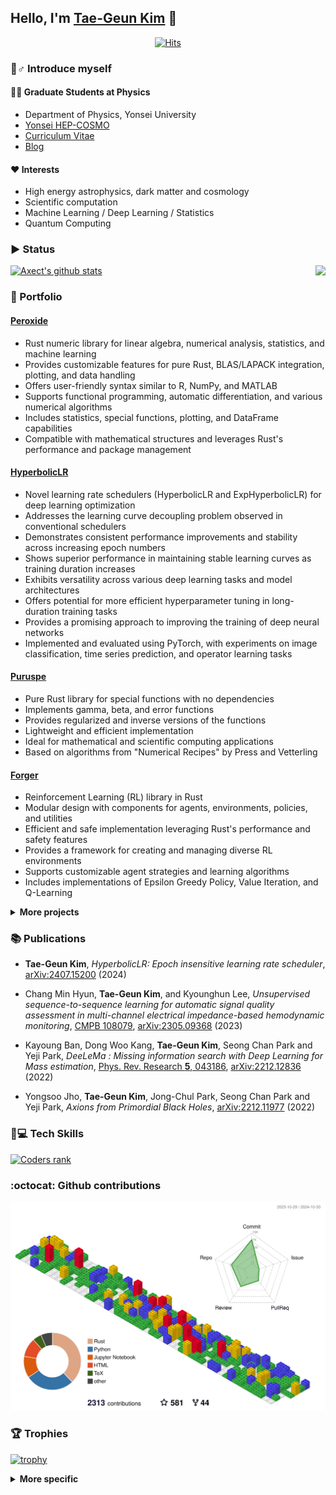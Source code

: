 ## Hello, I'm [Tae-Geun Kim](https://axect.github.io)  👋
  
<div align=center>
	
  [![Hits](https://hits.seeyoufarm.com/api/count/incr/badge.svg?url=https%3A%2F%2Fgithub.com%2FAxect&count_bg=%2379C83D&title_bg=%238D8D8D&icon=github.svg&icon_color=%23000000&title=hits&edge_flat=false)](https://hits.seeyoufarm.com)
  
</div>

### 🙋‍‍♂️ Introduce myself

#### 👨‍‍🏫 Graduate Students at Physics

* Department of Physics, Yonsei University
* [Yonsei HEP-COSMO](https://hepcosmo.yonsei.ac.kr)
* [Curriculum Vitae](https://axect.github.io/cv)
* [Blog](https://axect.github.io)

#### ❤️ Interests

* High energy astrophysics, dark matter and cosmology
* Scientific computation
* Machine Learning / Deep Learning / Statistics
* Quantum Computing

### ▶️ Status

<img align="right" src="https://github-readme-stats.vercel.app/api/wakatime?username=Axect&langs_count=5" />

[![Axect's github stats](https://github-readme-stats.vercel.app/api?username=axect&hide_rank=true)](https://github.com/anuraghazra/github-readme-stats)

### 💼 Portfolio

#### [Peroxide](https://github.com/Axect/Peroxide)

- Rust numeric library for linear algebra, numerical analysis, statistics, and machine learning
- Provides customizable features for pure Rust, BLAS/LAPACK integration, plotting, and data handling
- Offers user-friendly syntax similar to R, NumPy, and MATLAB
- Supports functional programming, automatic differentiation, and various numerical algorithms
- Includes statistics, special functions, plotting, and DataFrame capabilities
- Compatible with mathematical structures and leverages Rust's performance and package management

#### [HyperbolicLR](https://github.com/Axect/HyperbolicLR)

- Novel learning rate schedulers (HyperbolicLR and ExpHyperbolicLR) for deep learning optimization
- Addresses the learning curve decoupling problem observed in conventional schedulers
- Demonstrates consistent performance improvements and stability across increasing epoch numbers
- Shows superior performance in maintaining stable learning curves as training duration increases
- Exhibits versatility across various deep learning tasks and model architectures
- Offers potential for more efficient hyperparameter tuning in long-duration training tasks
- Provides a promising approach to improving the training of deep neural networks
- Implemented and evaluated using PyTorch, with experiments on image classification, time series prediction, and operator learning tasks

#### [Puruspe](https://github.com/Axect/Puruspe)

- Pure Rust library for special functions with no dependencies
- Implements gamma, beta, and error functions
- Provides regularized and inverse versions of the functions
- Lightweight and efficient implementation
- Ideal for mathematical and scientific computing applications
- Based on algorithms from "Numerical Recipes" by Press and Vetterling

#### [Forger](https://github.com/Axect/Forger)

- Reinforcement Learning (RL) library in Rust
- Modular design with components for agents, environments, policies, and utilities
- Efficient and safe implementation leveraging Rust's performance and safety features
- Provides a framework for creating and managing diverse RL environments
- Supports customizable agent strategies and learning algorithms
- Includes implementations of Epsilon Greedy Policy, Value Iteration, and Q-Learning

<details>
<summary>
	<b>More projects</b>
</summary>

#### [Radient](https://github.com/Axect/Radient)

- Rust library for automatic differentiation using computational graphs
- Implements forward and backward propagation for gradient computation
- Supports various mathematical operations, including exponential, logarithmic, power, and trigonometric functions
- Provides two options for gradient calculation:
  - `gradient`: Concise but relatively slower
  - `gradient_cached`: Fast but slightly more verbose
- Includes examples demonstrating basic operations with symbols, gradient calculation, and a single-layer perceptron implementation

#### [DeeLeMa](https://github.com/Yonsei-HEP-COSMO/DeeLeMa)

- Deep learning network for estimating mass and momenta in particle collisions at high-energy colliders
- Generates robust mass distributions with peaks at physical masses, even with combinatoric uncertainties and detector smearing effects
- Adaptable to different event topologies, particularly effective when corresponding kinematic symmetries are adopted
- Current version (v1.0.0) is constructed on the $t\bar{t}$-like antler event topology
- Provides clear instructions for installation, training, and monitoring using Pip or Huak (recommended)
- Encourages citation of the associated research paper if DeeLeMa benefits users' research

</details>

### 📚 Publications

- **Tae-Geun Kim**, *HyperbolicLR: Epoch insensitive learning rate scheduler*, [arXiv:2407.15200](https://arxiv.org/abs/2407.15200) (2024)

- Chang Min Hyun, **Tae-Geun Kim**, and Kyounghun Lee, *Unsupervised sequence-to-sequence learning for automatic signal quality assessment in multi-channel electrical impedance-based hemodynamic monitoring*, [CMPB 108079](https://doi.org/10.1016/j.cmpb.2024.108079), [arXiv:2305.09368](https://arxiv.org/abs/2305.09368) (2023)

- Kayoung Ban, Dong Woo Kang, **Tae-Geun Kim**, Seong Chan Park and Yeji Park, *DeeLeMa : Missing information search with Deep Learning for Mass estimation*, [Phys. Rev. Research **5**, 043186](https://journals.aps.org/prresearch/abstract/10.1103/PhysRevResearch.5.043186), [arXiv:2212.12836](https://arxiv.org/abs/2212.12836) (2022)

- Yongsoo Jho, **Tae-Geun Kim**, Jong-Chul Park, Seong Chan Park and Yeji Park, *Axions from Primordial Black Holes*, [arXiv:2212.11977](https://arxiv.org/abs/2212.11977) (2022)

### 👨‍‍💻 Tech Skills

[![Coders rank](https://cr-skills-chart-widget.azurewebsites.net/api/api?username=axect)](https://profile.codersrank.io/user/axect)

### :octocat: Github contributions

![](./profile-3d-contrib/profile-gitblock.svg)

### 🏆 Trophies

[![trophy](https://github-profile-trophy.vercel.app/?username=Axect&rank=SECRET,SSS,SS,S,AAA,AA,A)](https://github.com/ryo-ma/github-profile-trophy)

<details>
<summary>
	<b>More specific</b>
</summary>
	
### 🔖 Skills

#### 🔢 Mathematics

* Functional Analysis
* Differential Geometry
* Numerical Analysis

#### 🍎 Physics

* Quantum Field Theory
* General Relativity
* Mathematical Physics

#### 💻 Programming

* **Main Languague** : Rust
* **Sub Languages** : C++, Julia, R, Python
* **Frameworks or Libraries**
    * Numerical: peroxide, BLAS, LAPACK, numpy, scipy
    * Visualization: matplotlib, vegas, ggplot2, plotly
    * Web: Django, Vue, Firebase, Surge, Hugo
    * Machine Learning: Scikit-Learn
    * Deep Learning: PyTorch, Flux
	
</details>
